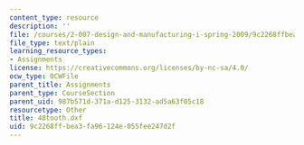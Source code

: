 ```yaml
---
content_type: resource
description: ''
file: /courses/2-007-design-and-manufacturing-i-spring-2009/9c2268ffbea3fa96124e055fee247d2f_48tooth.dxf
file_type: text/plain
learning_resource_types:
- Assignments
license: https://creativecommons.org/licenses/by-nc-sa/4.0/
ocw_type: OCWFile
parent_title: Assignments
parent_type: CourseSection
parent_uid: 987b571d-371a-d125-3132-ad5a63f05c18
resourcetype: Other
title: 48tooth.dxf
uid: 9c2268ff-bea3-fa96-124e-055fee247d2f
---
```

